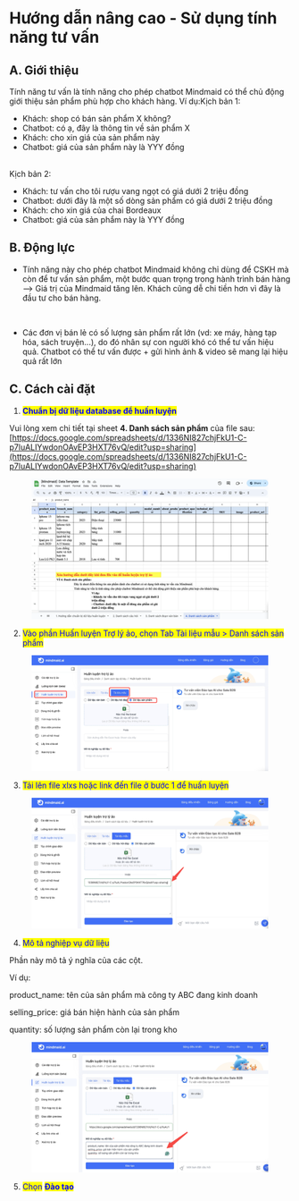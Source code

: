 # Hướng dẫn nâng cao - Sử dụng tính năng tư vấn

## A. Giới thiệu

Tính năng tư vấn là tính năng cho phép chatbot Mindmaid có thể chủ động giới thiệu sản phẩm phù hợp cho khách hàng. Ví dụ:Kịch bản 1:

* Khách: shop có bán sản phẩm X không?
* Chatbot: có ạ, đây là thông tin về sản phẩm X
* Khách: cho xin giá của sản phẩm này
* Chatbot: giá của sản phẩm này là YYY đồng

\
Kịch bản 2:

* Khách: tư vấn cho tôi rượu vang ngọt có giá dưới 2 triệu đồng
* Chatbot: dưới đây là một số dòng sản phẩm có giá dưới 2 triệu đồng
* Khách: cho xin giá của chai Bordeaux
* Chatbot: giá của sản phẩm này là YYY đồng

## B. Động lực

* Tính năng này cho phép chatbot Mindmaid không chỉ dùng để CSKH mà còn để tư vấn sản phẩm, một bước quan trọng trong hành trình bán hàng --> Giá trị của Mindmaid tăng lên. Khách cũng dễ chi tiền hơn vì đây là đầu tư cho bán hàng.

<figure><img src="https://aivgroupworking.sg.larksuite.com/space/api/box/stream/download/asynccode/?code=OTVlNzhhMzU3Y2M0NTA3YzgzMWQwZmE5ZDdlODBiNTlfQ25sY2dsYmVlNWtteWlZNWdaUUxQbGFXOFIxaFdpRklfVG9rZW46WklmTWJQb3l4b054SDN4SUtCVWxlR1p3Z3poXzE3MDgyNjA3OTU6MTcwODI2NDM5NV9WNA" alt=""><figcaption></figcaption></figure>

* Các đơn vị bán lẻ có số lượng sản phẩm rất lớn (vd: xe máy, hàng tạp hóa, sách truyện...), do đó nhân sự con người khó có thể tư vấn hiệu quả. Chatbot có thể tư vấn được + gửi hình ảnh & video sẽ mang lại hiệu quả rất lớn



## C. Cách cài đặt

1. <mark style="color:blue;">**Chuẩn bị dữ liệu database để huấn luyện**</mark>

Vui lòng xem chi tiết tại sheet **4. Danh sách sản phẩm** của file sau: [https://docs.google.com/spreadsheets/d/1336NI827chjFkU1-C-p7luALIYwdonOAvEP3HXT76vQ/edit?usp=sharing](https://docs.google.com/spreadsheets/d/1336NI827chjFkU1-C-p7luALIYwdonOAvEP3HXT76vQ/edit?usp=sharing)

<figure><img src="../.gitbook/assets/image (1).png" alt=""><figcaption></figcaption></figure>

2. <mark style="color:blue;">Vào phần Huấn luyện Trợ lý ảo, chọn Tab Tài liệu mẫu > Danh sách sản phẩm</mark>

<figure><img src="../.gitbook/assets/image (63).png" alt=""><figcaption></figcaption></figure>

3. <mark style="color:blue;">Tải lên file xlxs hoặc link đến file ở bước 1 để huấn luyện</mark>

<figure><img src="../.gitbook/assets/image (64).png" alt=""><figcaption></figcaption></figure>

4. <mark style="color:blue;">Mô tả nghiệp vụ dữ liệu</mark>

Phần này mô tả ý nghĩa của các cột.&#x20;

Ví dụ:

product\_name: tên của sản phẩm mà công ty ABC đang kinh doanh

selling\_price: giá bán hiện hành của sản phẩm&#x20;

quantity: số lượng sản phẩm còn lại trong kho&#x20;

<figure><img src="../.gitbook/assets/image (65).png" alt=""><figcaption></figcaption></figure>

5. <mark style="color:blue;">Chọn</mark> <mark style="color:blue;"></mark><mark style="color:blue;">**Đào tạo**</mark>
